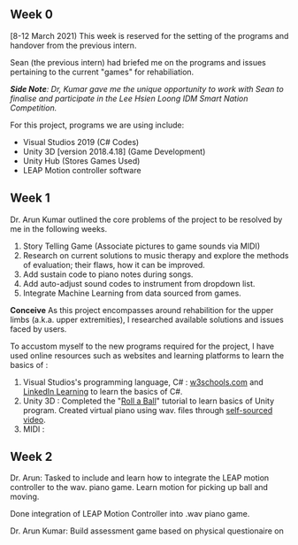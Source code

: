 ## Week 0
[8-12 March 2021) 
This week is reserved for the setting of the programs and handover from the previous intern.

Sean (the previous intern) had briefed me on the programs and issues pertaining to the current "games" for rehabiliation. 

***Side Note**: Dr, Kumar gave me the unique opportunity to work with Sean to finalise and participate in the Lee Hsien Loong IDM Smart Nation Competition.*

For this project, programs we are using include:
 - Visual Studios 2019 (C# Codes)
 - Unity 3D [version 2018.4.18] (Game Development)
 - Unity Hub (Stores Games Used)
 - LEAP Motion controller software

## Week 1
Dr. Arun Kumar outlined the core problems of the project to be resolved by me in the following weeks.
1. Story Telling Game (Associate pictures to game sounds via MIDI)
2. Research on current solutions to music therapy and explore the methods of evaluation; their flaws, how it can be improved.
3. Add sustain code to piano notes during songs.
4. Add auto-adjust sound codes to instrument from dropdown list.
5.  Integrate Machine Learning from data sourced from games.

**Conceive**
As this project encompasses around rehabilition for the upper limbs (a.k.a. upper extremities), I researched available solutions and issues faced by users. 

To accustom myself to the new programs required for the project, I have used online resources such as websites and learning platforms to learn the basics of :  
1. Visual Studios's programming language, C# : [w3schools.com](https://www.w3schools.com/cs/default.asp) and [LinkedIn Learning](https://www.linkedin.com/learning/visual-studio-essential-training-05-code-editors/explore-the-default-editor-settings?u=2122804) to learn the basics of C#. 
2. Unity 3D : Completed the "[Roll a Ball](https://learn.unity.com/project/roll-a-ball)" tutorial to learn basics of Unity program. Created virtual piano using wav. files through [self-sourced video](https://www.youtube.com/watch?v=bkE1YSSdOLU).
3. MIDI : 

## Week 2
Dr. Arun: Tasked to include and learn how to integrate the LEAP motion controller to the wav. piano game. Learn motion for picking up ball and moving. 

Done integration of LEAP Motion Controller into .wav piano game.

Dr. Arun Kumar: Build assessment game based on physical questionaire on
<!--stackedit_data:
eyJoaXN0b3J5IjpbMTcyMjg2MzQyNiwtMTE5Nzc3MDQzMyw0Mj
U5NTI3MTIsLTIxMzY5NDUzNDksLTExNDY1ODM3MzYsLTE0Mzg1
MDM3OTMsMTc2NTI5ODc4NCwxMTY5MDA1MzQ4LDEzOTkzNTAyOT
UsMTAyMDc5NjUwOCwtMTM4MjQxMjA2MiwtNDY3MTUyOTMwXX0=

-->